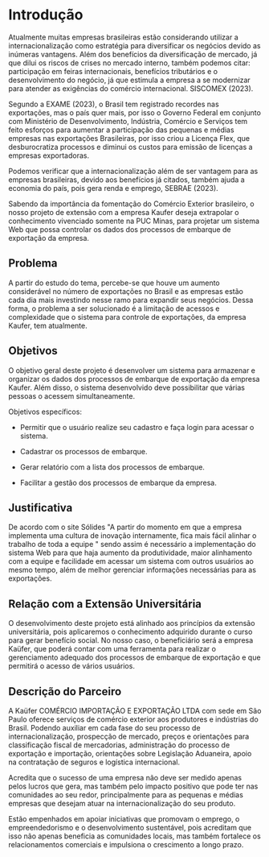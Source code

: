 # Introdução

Atualmente muitas empresas brasileiras estão considerando utilizar a internacionalização como estratégia para diversificar os negócios devido as inúmeras vantagens. Além dos benefícios da diversificação de mercado, já que dilui os riscos de crises no mercado interno, também podemos citar: participação em feiras internacionais, benefícios tributários e o desenvolvimento do negócio, já que estimula a empresa a se modernizar para atender as exigências do comércio internacional. SISCOMEX (2023). 

Segundo a EXAME (2023), o Brasil tem registrado recordes nas exportações, mas o país quer mais, por isso o Governo Federal em conjunto com Ministério de Desenvolvimento, Indústria, Comércio e Serviços tem feito esforços para aumentar a participação das pequenas e médias empresas nas exportações Brasileiras, por isso criou a Licença Flex, que desburocratiza processos e diminui os custos para emissão de licenças a empresas exportadoras. 

Podemos verificar que a internacionalização além de ser vantagem para as empresas brasileiras, devido aos benefícios já citados, também ajuda a economia do país, pois gera renda e emprego, SEBRAE (2023). 

Sabendo da importância da fomentação do Comércio Exterior brasileiro, o nosso projeto de extensão com a empresa Kaufer deseja extrapolar o conhecimento vivenciado somente na PUC Minas, para projetar um sistema Web que possa controlar os dados dos processos de embarque de exportação da empresa. 

## Problema

A partir do estudo do tema, percebe-se que houve um aumento considerável no número de exportações no Brasil e as empresas estão cada dia mais investindo nesse ramo para expandir seus negócios. Dessa forma, o problema a ser solucionado é a limitação de acessos e complexidade que o sistema para controle de exportações, da empresa Kaufer, tem atualmente.

## Objetivos

O objetivo geral deste projeto é desenvolver um sistema para armazenar e organizar os dados dos processos de embarque de exportação da empresa Kaufer. Além disso, o sistema desenvolvido deve possibilitar que várias pessoas o acessem simultaneamente. 

Objetivos específicos: 
* Permitir que o usuário realize seu cadastro e faça login para acessar o sistema. 

* Cadastrar os processos de embarque. 

* Gerar relatório com a lista dos processos de embarque. 

* Facilitar a gestão dos processos de embarque da empresa. 

## Justificativa

De acordo com o site Sólides "A partir do momento em que a empresa implementa uma cultura de inovação internamente, fica mais fácil alinhar o trabalho de toda a equipe " sendo assim é necessário a implementação do sistema Web para que haja aumento da produtividade, maior alinhamento com a equipe e facilidade em acessar um sistema com outros usuários ao mesmo tempo, além de melhor gerenciar informações necessárias para as exportações. 

## Relação com a Extensão Universitária

O desenvolvimento deste projeto está alinhado aos princípios da extensão universitária, pois aplicaremos o conhecimento adquirido durante o curso para gerar benefício social. No nosso caso, o beneficiário será a empresa Kaüfer, que poderá contar com uma ferramenta para realizar o gerenciamento adequado dos processos de embarque de exportação e que permitirá o acesso de vários usuários. 

## Descrição do Parceiro

A Kaüfer COMÉRCIO IMPORTAÇÃO E EXPORTAÇÃO LTDA com sede em São Paulo oferece serviços de comércio exterior aos produtores e indústrias do Brasil. Podendo auxiliar em cada fase do seu processo de internacionalização, prospecção de mercado, preços e orientações para classificação fiscal de mercadorias, administração do processo de exportação e importação, orientações sobre Legislação Aduaneira, apoio na contratação de seguros e logística internacional.

Acredita que o sucesso de uma empresa não deve ser medido apenas pelos lucros que gera, mas também pelo impacto positivo que pode ter nas comunidades ao seu redor, principalmente para as pequenas e médias empresas que desejam atuar na internacionalização do seu produto. 

Estão empenhados em apoiar iniciativas que promovam o emprego, o empreendedorismo e o desenvolvimento sustentável, pois acreditam que isso não apenas beneficia as comunidades locais, mas também fortalece os relacionamentos comerciais e impulsiona o crescimento a longo prazo.
